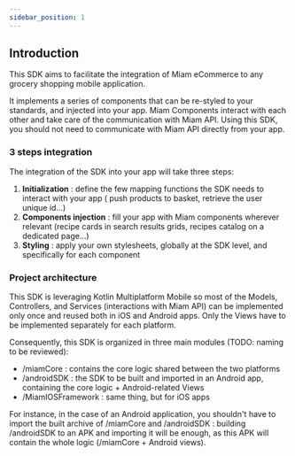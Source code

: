 ```yaml
---
sidebar_position: 1
---
```


## Introduction

This SDK aims to facilitate the integration of Miam eCommerce to any grocery shopping mobile
application.

It implements a series of components that can be re-styled to your standards, and injected into your
app. Miam Components interact with each other and take care of the communication with Miam API.
Using this SDK, you should not need to communicate with Miam API directly from your app.

### 3 steps integration

The integration of the SDK into your app will take three steps:

1. **Initialization** : define the few mapping functions the SDK needs to interact with your app (
   push products to basket, retrieve the user unique id...)
2. **Components injection** : fill your app with Miam components wherever relevant (recipe cards in
   search results grids, recipes catalog on a dedicated page...)
3. **Styling** : apply your own stylesheets, globally at the SDK level, and specifically for each
   component

### Project architecture

This SDK is leveraging Kotlin Multiplatform Mobile so most of the Models, Controllers, and
Services (interactions with Miam API) can be implemented only once and reused both in iOS and
Android apps. Only the Views have to be implemented separately for each platform.

Consequently, this SDK is organized in three main modules (TODO: naming to be reviewed):

- /miamCore : contains the core logic shared between the two platforms
- /androidSDK : the SDK to be built and imported in an Android app, containing the core logic +
  Android-related Views
- /MiamIOSFramework : same thing, but for iOS apps

For instance, in the case of an Android application, you shouldn't have to import the built archive
of /miamCore and /androidSDK : building /androidSDK to an APK and importing it will be enough, as
this APK will contain the whole logic (/miamCore + Android views).